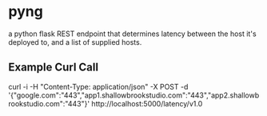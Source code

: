 # pyng
a python flask REST endpoint that determines latency between the host it's deployed to, and a list of supplied hosts.

## Example Curl Call
curl -i -H "Content-Type: application/json" -X POST -d '{"google.com":"443","app1.shallowbrookstudio.com":"443","app2.shallowbrookstudio.com":"443"}' http://localhost:5000/latency/v1.0
